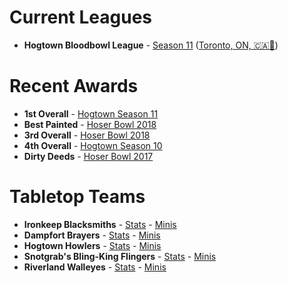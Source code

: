 # Current Leagues
- **Hogtown Bloodbowl League** - [Season 11](http://manager.thehobble.com/handler.php?type=leaguetables&tour_id=48) ([Toronto, ON, :canada::maple_leaf:](https://www.google.com/maps/place/Toronto,+ON/@43.7184038,-79.5181407,11z/data=!3m1!4b1!4m5!3m4!1s0x89d4cb90d7c63ba5:0x323555502ab4c477!8m2!3d43.653226!4d-79.3831843))

# Recent Awards
- **1st Overall** - [Hogtown Season 11](http://manager.thehobble.com/handler.php?type=leaguetables&tour_id=42)
- **Best Painted** - [Hoser Bowl 2018](https://i.redd.it/qui3bzoa1ol41.jpg)
- **3rd Overall** - [Hoser Bowl 2018](https://member.thenaf.net/index.php?module=NAF&type=tournamentinfo&variant=1&uid=21770&id=3843)
- **4th Overall** - [Hogtown Season 10](http://manager.thehobble.com/handler.php?type=leaguetables&tour_id=42)
- **Dirty Deeds** - [Hoser Bowl 2017](https://member.thenaf.net/index.php?module=NAF&type=tournamentinfo&variant=1&uid=21770&id=3164)

# Tabletop Teams
- **Ironkeep Blacksmiths** - [Stats](http://manager.thehobble.com/index.php?section=objhandler&type=1&obj=2&obj_id=310) - [Minis](https://i.redd.it/p0379fvagab51.jpg)
- **Dampfort Brayers** - [Stats](http://manager.thehobble.com/index.php?section=objhandler&type=1&obj=2&obj_id=257) - [Minis](https://i.redd.it/qui3bzoa1ol41.jpg)
- **Hogtown Howlers** - [Stats](http://manager.thehobble.com/index.php?section=objhandler&type=1&obj=2&obj_id=172) - [Minis]()
- **Snotgrab's Bling-King Flingers** - [Stats](http://manager.thehobble.com/index.php?section=objhandler&type=1&obj=2&obj_id=210) - [Minis](https://i.redd.it/4ovhtu72z2n41.jpg)
- **Riverland Walleyes** - [Stats](http://manager.thehobble.com/index.php?section=objhandler&type=1&obj=2&obj_id=212) - [Minis](https://i.imgur.com/AE7nVbl.jpg)
